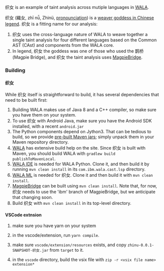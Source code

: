 织女 is an example of taint analysis across mutiple languages in [WALA](https://github.com/wala/WALA).

织女 (織女, zhī nǚ, Zhinü, [pronounciation](https://www.mdbg.net/chinese/dictionary?wdrst=0&popup=1&wdqchssp=%E7%BB%87%E5%A5%B3 )) is a [weaver goddess in Chinese legend](https://medium.com/saseprints/chinese-folktale-the-cowherd-and-the-weaver-girl-cd045f934a6).  织女 is a fitting name for our analysis:
1. 织女 uses the cross-language nature of WALA to weave together a single taint analysis for four different languages based on the Common AST (CAst) and components from the WALA core.
2. In legend, 织女 the goddess was one of those who used the 鹊桥 (Magpie Bridge), and 织女 the taint analysis uses [MagpieBridge](https://github.com/MagpieBridge/MagpieBridge).

### Building

#### 织女 

While 织女 itself is straightforward to build, it has several dependencies that need to be built first:
1. Building WALA makes use of Java 8 and a C++ compiler, so make sure you have them on your system.
2. To use 织女 with Android Java, make sure you have the Android SDK installed, with a recent `android.jar`
3. The Python components depend on Jython3.  That can be tedious to build, so we provide [pre-built Maven jars](https://github.com/wala/Examples/blob/master/%E7%BB%87%E5%A5%B3/maven/); simply unpack them in your Maven repository directory.
4. [WALA](https://github.com/wala/WALA) has extensive build help on the site.  Since 织女 is built with Maven, you should build WALA with `gradlew build publishToMavenLocal`.
5. [WALA IDE](https://github.com/wala/IDE) is needed for WALA Python.  Clone it, and then build it by running `mvn clean install` in its `com.ibm.wala.cast.lsp` directory.
6. [WALA ML](https://github.com/wala/ML) is needed for 织女.  Clone it and then build it with `mvn clean install`.
7. [MagpieBridge](https://github.com/MagpieBridge/MagpieBridge) can be built using `mvn clean install`.  Note that, for now, 织女 needs to use the 'ibm' branch of MagpieBridge, but we anticipate that changing soon.
8. Build 织女 with `mvn clean install` in its top-level directory.

#### VSCode extnsion

1. make sure you have yarn on your system

2. in the vscode/extension, run `yarn compile`.

3. make sure `vscode/extension/resources` exists, and copy `zhinu-0.0.1-SNAPSHOT-织女.jar` from `target` to it.

4. in the `vscode` directory, build the vsix file with `zip -r <vsix file name> extension*`
